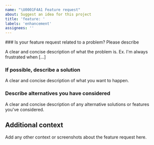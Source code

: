 ```yaml
---
name: "\U0001F4A1 Feature request"
about: Suggest an idea for this project
title: 'feature: '
labels: 'enhancement'
assignees: ''
---
```


### Is your feature request related to a problem? Please describe

A clear and concise description of what the problem is. Ex. I'm always frustrated when [...]

### If possible, describe a solution

A clear and concise description of what you want to happen.

### Describe alternatives you have considered

A clear and concise description of any alternative solutions or features you've considered.

## Additional context

Add any other context or screenshots about the feature request here.
